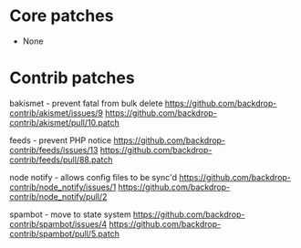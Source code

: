 Core patches
============

* None


Contrib patches
===============

bakismet - prevent fatal from bulk delete
  https://github.com/backdrop-contrib/akismet/issues/9
  https://github.com/backdrop-contrib/akismet/pull/10.patch

feeds - prevent PHP notice
  https://github.com/backdrop-contrib/feeds/issues/13
  https://github.com/backdrop-contrib/feeds/pull/88.patch

node notify - allows config files to be sync'd
  https://github.com/backdrop-contrib/node_notify/issues/1
  https://github.com/backdrop-contrib/node_notify/pull/2

spambot - move to state system
  https://github.com/backdrop-contrib/spambot/issues/4
  https://github.com/backdrop-contrib/spambot/pull/5.patch

